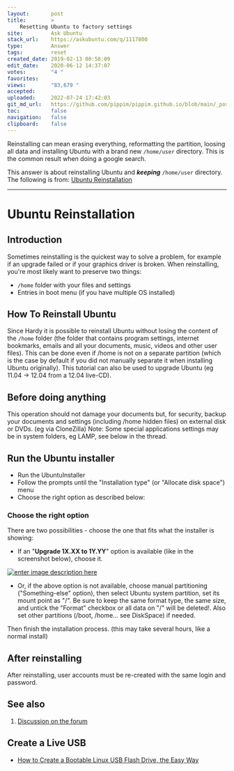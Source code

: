 ```yaml
---
layout:       post
title:        >
    Resetting Ubuntu to factory settings
site:         Ask Ubuntu
stack_url:    https://askubuntu.com/q/1117800
type:         Answer
tags:         reset
created_date: 2019-02-13 00:58:09
edit_date:    2020-06-12 14:37:07
votes:        "4 "
favorites:    
views:        "83,679 "
accepted:     
uploaded:     2022-07-24 17:42:03
git_md_url:   https://github.com/pippim/pippim.github.io/blob/main/_posts/2019/2019-02-13-Resetting-Ubuntu-to-factory-settings.md
toc:          false
navigation:   false
clipboard:    false
---
```


Reinstalling can mean erasing everything, reformatting the partition, loosing all data and installing Ubuntu with a brand new `/home/user` directory. This is the common result when doing a google search.

This answer is about reinstalling Ubuntu and ***keeping*** `/home/user` directory. The following is from: [Ubuntu Reinstallation][1]


----------


# Ubuntu Reinstallation

## Introduction

Sometimes reinstalling is the quickest way to solve a problem, for example if an upgrade failed or if your graphics driver is broken. When reinstalling, you're most likely want to preserve two things:

-    `/home` folder with your files and settings
-    Entries in boot menu (if you have multiple OS installed) 

## How To Reinstall Ubuntu

Since Hardy it is possible to reinstall Ubuntu without losing the content of the `/home` folder (the folder that contains program settings, internet bookmarks, emails and all your documents, music, videos and other user files). This can be done even if /home is not on a separate partition (which is the case by default if you did not manually separate it when installing Ubuntu originally). This tutorial can also be used to upgrade Ubuntu (eg 11.04 -> 12.04 from a 12.04 live-CD).

## Before doing anything

This operation should not damage your documents but, for security, backup your documents and settings (including /home hidden files) on external disk or DVDs. (eg via CloneZilla) Note: Some special applications settings may be in system folders, eg LAMP, see below in the thread.

## Run the Ubuntu installer

-    Run the UbuntuInstaller
-    Follow the prompts until the "Installation type" (or "Allocate disk space") menu
-    Choose the right option as described below: 

### Choose the right option

There are two possibilities - choose the one that fits what the installer is showing:

- If an "**Upgrade 1X.XX to 1Y.YY**" option is available (like in the screenshot below), choose it. 

[![enter image description here][2]][2]


- Or, if the above option is not available, choose manual partitioning ("Something-else" option), then select Ubuntu system partition, set its mount point as "/". Be sure to keep the same format type, the same size, and untick the "Format" checkbox or all data on "/" will be deleted!. Also set other partitions (/boot, /home... see DiskSpace) if needed.

Then finish the installation process. (this may take several hours, like a normal install)

## After reinstalling

After reinstalling, user accounts must be re-created with the same login and password.

## See also

  1.  [Discussion on the forum][3]

## Create a Live USB

- [How to Create a Bootable Linux USB Flash Drive, the Easy Way][4]


  [1]: https://help.ubuntu.com/community/UbuntuReinstallation
  [2]: http://i.stack.imgur.com/Su5Ay.png
  [3]: https://ubuntuforums.org/showthread.php?p=11770332#post11770332
  [4]: https://www.howtogeek.com/howto/linux/create-a-bootable-ubuntu-usb-flash-drive-the-easy-way/

